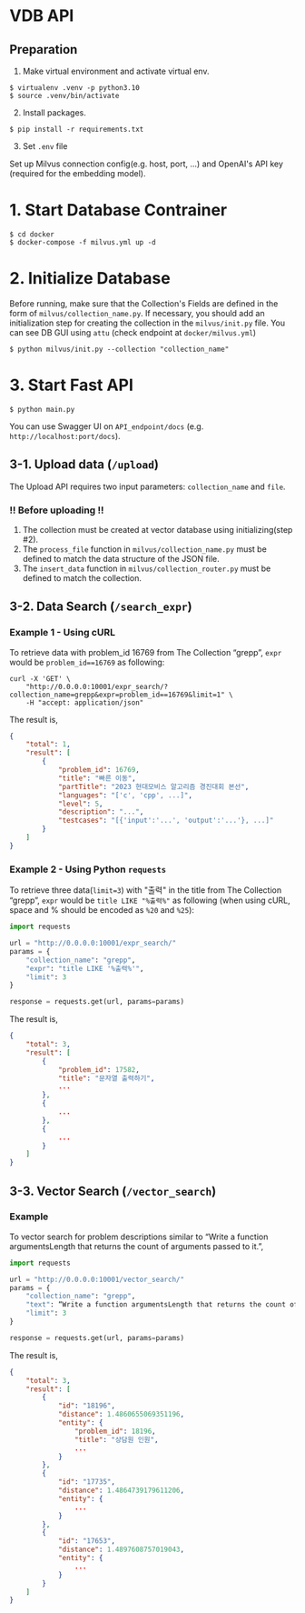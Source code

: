 # VDB API
## Preparation
1. Make virtual environment and activate virtual env. 
```shell
$ virtualenv .venv -p python3.10
$ source .venv/bin/activate
```
2. Install packages.
```shell
$ pip install -r requirements.txt
```
3. Set `.env` file

Set up Milvus connection config(e.g. host, port, ...) and OpenAI's API key (required for the embedding model).

# 1. Start Database Contrainer
```shell
$ cd docker
$ docker-compose -f milvus.yml up -d
```
# 2. Initialize Database
Before running, make sure that the Collection's Fields are defined in the form of `milvus/collection_name.py`. If necessary, you should add an initialization step for creating the collection in the `milvus/init.py` file. You can see DB GUI using `attu` (check endpoint at `docker/milvus.yml`)
```shell
$ python milvus/init.py --collection "collection_name"
```
# 3. Start Fast API
```shell
$ python main.py
```
You can use Swagger UI on `API_endpoint/docs` (e.g. `http://localhost:port/docs`).
## 3-1. Upload data (`/upload`)
The Upload API requires two input parameters: `collection_name` and `file`. 

### !! Before uploading !!
1. The collection must be created at vector database using initializing(step #2).
2. The `process_file` function in `milvus/collection_name.py` must be defined to match the data structure of the JSON file.
3. The `insert_data` function in `milvus/collection_router.py` must be defined to match the collection.

## 3-2. Data Search (`/search_expr`)
### Example 1 - Using cURL
To retrieve data with problem_id 16769 from The Collection “grepp”, `expr` would be `problem_id==16769` as following:
```shell
curl -X 'GET' \
    "http://0.0.0.0:10001/expr_search/?collection_name=grepp&expr=problem_id==16769&limit=1" \
    -H "accept: application/json"
```
The result is, 
```json
{
    "total": 1,
    "result": [
        {
            "problem_id": 16769,
            "title": "빠른 이동",
            "partTitle": "2023 현대모비스 알고리즘 경진대회 본선",
            "languages": "['c', 'cpp', ...]",
            "level": 5,
            "description": "...",
            "testcases": "[{'input':'...', 'output':'...'}, ...]"
        }
    ]
}
```
### Example 2 - Using Python `requests`
To retrieve three data(`limit=3`) with "출력" in the title from The Collection “grepp”, `expr` would be `title LIKE "%출력%"` as following (when using cURL, space and % should be encoded as `%20` and `%25`):
```python
import requests

url = "http://0.0.0.0:10001/expr_search/"
params = {
    "collection_name": "grepp",
    "expr": "title LIKE '%출력%'",
    "limit": 3
}

response = requests.get(url, params=params)
```
The result is, 
```json
{
    "total": 3,
    "result": [
        {
            "problem_id": 17582,
            "title": "문자열 출력하기",
            ...
        },
        {
            ...
        },
        {
            ...
        }
    ]
}
```

## 3-3. Vector Search (`/vector_search`)
### Example
To vector search for problem descriptions similar to “Write a function argumentsLength that returns the count of arguments passed to it.”, 
```python
import requests

url = "http://0.0.0.0:10001/vector_search/"
params = {
    "collection_name": "grepp",
    "text": “Write a function argumentsLength that returns the count of arguments passed to it.”,
    "limit": 3
}

response = requests.get(url, params=params)
```
The result is,
```json
{
    "total": 3,
    "result": [
        {
            "id": "18196",
            "distance": 1.4860655069351196,
            "entity": {
                "problem_id": 18196,
                "title": "상담원 인원",
                ...
            }
        },
        {
            "id": "17735",
            "distance": 1.4864739179611206,
            "entity": {
                ...
            }
        },
        {
            "id": "17653",
            "distance": 1.4897608757019043,
            "entity": {
                ...
            }
        }
    ]
}
```